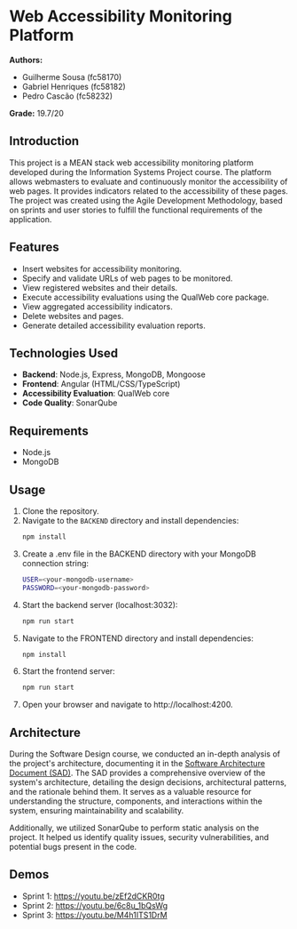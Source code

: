 # Web Accessibility Monitoring Platform

**Authors:**
- Guilherme Sousa (fc58170)
- Gabriel Henriques (fc58182)
- Pedro Cascão (fc58232)

**Grade:** 19.7/20

## Introduction

This project is a MEAN stack web accessibility monitoring platform developed during the Information Systems Project course. The platform allows webmasters to evaluate and continuously monitor the accessibility of web pages. It provides indicators related to the accessibility of these pages. The project was created using the Agile Development Methodology, based on sprints and user stories to fulfill the functional requirements of the application.

## Features

- Insert websites for accessibility monitoring.
- Specify and validate URLs of web pages to be monitored.
- View registered websites and their details.
- Execute accessibility evaluations using the QualWeb core package.
- View aggregated accessibility indicators.
- Delete websites and pages.
- Generate detailed accessibility evaluation reports.

## Technologies Used

- **Backend**: Node.js, Express, MongoDB, Mongoose
- **Frontend**: Angular (HTML/CSS/TypeScript)
- **Accessibility Evaluation**: QualWeb core
- **Code Quality**: SonarQube

## Requirements

- Node.js
- MongoDB

## Usage

1. Clone the repository.
2. Navigate to the `BACKEND` directory and install dependencies:
   ```sh
   npm install
   ```
3. Create a .env file in the BACKEND directory with your MongoDB connection string: 
   ``` sh
   USER=<your-mongodb-username> 
   PASSWORD=<your-mongodb-password>
   ```
4. Start the backend server (localhost:3032):
   ```sh
   npm run start
   ```
5. Navigate to the FRONTEND directory and install dependencies:
   ```sh
   npm install
   ```
6. Start the frontend server:
   ```sh
   npm run start
   ```
7. Open your browser and navigate to http://localhost:4200.

## Architecture
During the Software Design course, we conducted an in-depth analysis of the project's architecture, documenting it in the [Software Architecture Document (SAD)](Software%20Architecture%20Document.pdf). The SAD provides a comprehensive overview of the system's architecture, detailing the design decisions, architectural patterns, and the rationale behind them. It serves as a valuable resource for understanding the structure, components, and interactions within the system, ensuring maintainability and scalability.

Additionally, we utilized SonarQube to perform static analysis on the project. It helped us identify quality issues, security vulnerabilities, and potential bugs present in the code.

## Demos

- Sprint 1: https://youtu.be/zEf2dCKR0tg
- Sprint 2: https://youtu.be/6c8u_1bQsWg
- Sprint 3: https://youtu.be/M4h1ITS1DrM

